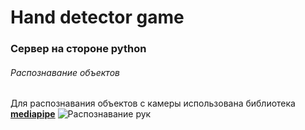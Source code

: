 # Hand detector game

### Сервер на стороне python
###### Распознавание объектов

Для распознавания объектов с камеры использована библиотека [**mediapipe**](https://mediapipe.dev/)
![Распознавание рук](https://mediapipe.dev/images/mobile/hand_crops.png)

